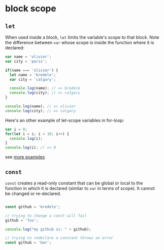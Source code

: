 # block scope

## `let`

When used inside a block, `let` limits the variable's scope to that block. Note the difference between `var` whose scope is inside the function where it is declared:


```js
var name = 'olivier';
var city = 'paris';

if(name === 'olivier') {
  let name = 'bredele';
  var city = 'calgary';

  console.log(name); // => bredele
  console.log(city); // => calgary
}

console.log(name); // => olivier
console.log(city); // => calgary
```

Here's an other example of let-scope variables in for-loop:

```js
var i = 0;
for(let i = i; i < 10; i++) {
  console.log(i);
}
console.log(i); // => 0
```

see [more examples](https://github.com/bredele/es6-before-after/blob/master/scope/after.js)

## `const`

`const` creates a read-only constant that can be global or local to the function in which it is declared (similar to `var` in terms of scope). It cannot be changed or re-declared. 

```js

const github = 'bredele';

// trying to change a const will fail
github = 'foo';

console.log("my github is: " + github);

// trying to redeclare a constant throws an error 
const github = 'bar';
```
